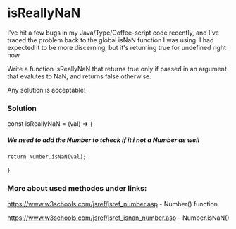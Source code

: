 # isReallyNaN

I've hit a few bugs in my Java/Type/Coffee-script code recently, and I've traced the problem back to the global isNaN function I was using. I had expected it to be more discerning, but it's returning true for undefined right now.

Write a function isReallyNaN that returns true only if passed in an argument that evalutes to NaN, and returns false otherwise.

Any solution is acceptable!

### Solution

const isReallyNaN = (val) => {

##### We need to add the Number to tcheck if it i not a Number as well

    return Number.isNaN(val);

}

### More about used methodes under links:

https://www.w3schools.com/jsref/jsref_number.asp - Number() function

https://www.w3schools.com/jsref/jsref_isnan_number.asp - Number.isNaN()
